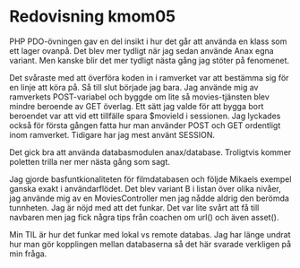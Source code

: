 ---
---
Redovisning kmom05
=========================

PHP PDO-övningen gav en del insikt i hur det går att använda en klass som ett lager ovanpå. Det blev mer tydligt när jag sedan använde Anax egna variant. Men kanske blir det mer tydligt nästa gång jag stöter på fenomenet.

Det svåraste med att överföra koden in i ramverket var att bestämma sig för en linje att köra på. Så till slut började jag bara. Jag använde mig av ramverkets POST-variabel och byggde om lite så movies-tjänsten blev mindre beroende av GET överlag.  Ett sätt jag valde för att bygga bort beroendet var att vid ett tillfälle spara $movieId i sessionen. Jag lyckades också för första gången fatta hur man använder POST och GET ordentligt inom ramverket. Tidigare har jag mest använt SESSION.

Det gick bra att använda databasmodulen anax/database. Troligtvis kommer poletten trilla ner mer nästa gång som sagt.

Jag gjorde basfuntkionaliteten för filmdatabasen och följde Mikaels exempel ganska exakt i användarflödet. Det blev variant B i listan över olika nivåer, jag använde mig av en MoviesController men jag nådde aldrig den berömda tunnheten. Jag är nöjd med att det funkar. Det var lite svårt att få till navbaren men jag fick några tips från coachen om url() och även asset().

Min TIL är hur det funkar med lokal vs remote databas. Jag har länge undrat hur man gör kopplingen mellan databaserna så det här svarade verkligen på min fråga. 
